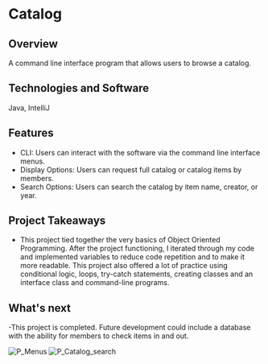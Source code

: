 # Catalog

## Overview
A command line interface program that allows users to browse a catalog.
## Technologies and Software
Java, IntelliJ
## Features
- CLI: Users can interact with the software via the command line interface menus.
- Display Options: Users can request full catalog or catalog items by members.
- Search Options: Users can search the catalog by item name, creator, or year.
## Project Takeaways
- This project tied together the very basics of Object Oriented Programming. After the project functioning, I iterated through my code and implemented variables to reduce code repetition and to make it more readable. This project also offered a lot of practice using conditional logic, loops, try-catch statements, creating classes and an interface class and command-line programs.
## What's next
-This project is completed. Future development could include a database with the ability for members to check items in and out.

![P_Menus](https://github.com/AmberFryar/Catalog-Search/assets/121453368/c7e1c247-2f69-498a-81d5-ed20a840db7d)
![P_Catalog_search](https://github.com/AmberFryar/Catalog-Search/assets/121453368/e80f66d2-4965-49ec-b73e-ef104772b1f3)
